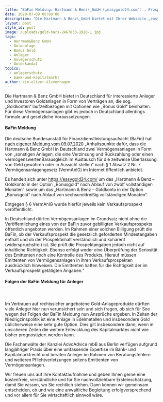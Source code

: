 ```yaml
---
title: "BaFin Meldung: Hartmann & Benz\_GmbH („easygold24.com“) : Prospektpflicht bei zwei Vermögensanlagen nicht beachtet"
date: 2020-07-09 00:00:00
description: "Die Hartmann & Benz\_GmbH bietet mit Ihrer Webseite „easygold24.com“ zwei Vermögensanlagen ohne Verkaufsprospekt an. Hier wurde die Prospektpflicht nach Ansicht der Bundesanstalt für Finanzdienstleistungsaufsicht (BaFin) nicht beachtet. Hier könnten sich Ansprüche für Investoren und Anleger ergeben."
layout: post
style_id: post
image: /uploads/gold-bars-2467833-1920-1.jpg
tags:
  - Herrman&Benz GmbH
  - Goldanlage
  - Bonus Gold
  - Anleger
  - Anlegerschutz
  - Goldskandal
topics:
  - anlegerschutz
  - bank-und-kapitalmarkt
author: kim-oliver-klevenhagen
---
```


Die Hartmann & Benz GmbH bietet in Deutschland für interessierte Anleger und Investoren Goldanlagen in Form von Verträgen an, die sog. „Goldkonten“ laufzeitbezogen mit Optionen wie „Bonus Gold“ beinhalten. Für diese Vermögensanlagen gibt es jedoch in Deutschland allerdings formale und gesetzliche Voraussetzungen.

#### BaFin Meldung

Die deutsche Bundesanstalt für Finanzdienstleistungsaufsicht (BaFin) hat [nach eigener Meldung vom 09.07.2020](https://www.bafin.de/SharedDocs/Veroeffentlichungen/DE/Verbrauchermitteilung/weitere/2020/meldung_200709_Hartmann_Benz_GmbH.html)&nbsp;„Anhaltspunkte dafür, dass die Hartmann & Benz GmbH in Deutschland zwei Vermögensanlagen in Form von „sonstigen Anlagen, die eine Verzinsung und Rückzahlung oder einen vermögenswertenBarausgleich im Austausch für die zeitweise Überlassung von Geld gewähren oder in Aussicht stellen“ nach &sect; 1 Absatz 2 Nr. 7 Vermögensanlagengesetz (VermAnlG) im Internet öffentlich anbietet.

Es handelt sich unter https://easygold24.com/ um das „Hartmann & Benz – Goldkonto in der Option „Bonusgold“ nach Ablauf von zwölf vollständigen Monaten“ sowie um das „Hartmann & Benz – Goldkonto in der Option „Bonusgold“ nach Ablauf von sechsunddrei&szlig;ig vollständigen Monaten“.

Entgegen &sect; 6 VermAnlG wurde hierfür jeweils kein Verkaufsprospekt veröffentlicht.

In Deutschland dürfen Vermögensanlagen im Grundsatz nicht ohne die Veröffentlichung eines von der BaFin zuvor gebilligten Verkaufsprospekts öffentlich angeboten werden. Im Rahmen einer solchen Billigung prüft die BaFin, ob der Verkaufsprospekt die gesetzlich geforderten Mindestangaben enthält und ob der Prospektinhalt verständlich und kohärent (widerspruchsfrei) ist. Sie prüft die Prospektangaben jedoch nicht auf inhaltliche Richtigkeit. Ebenso erfolgt weder eine Überprüfung der Seriosität des Emittenten noch eine Kontrolle des Produkts. Hierauf müssen Emittenten von Vermögensanlagen in ihren Verkaufsprospekten ausdrücklich hinweisen. Die Emittenten haften für die Richtigkeit der im Verkaufsprospekt getätigten Angaben.“

#### Folgen der BaFin Meldung für Anleger

#### &nbsp;

Im Vertrauen auf rechtssicher angebotene Gold-Anlageprodukte dürften viele Anleger hier nun verunsichert sein und sich fragen, ob sich für Soe wegen der Folgen der BaFin Meldung nun Ansprüche ergeben. In Zeiten der Niedrigzinspolitik ist eine Anlage in Edelmetallen und insbesondere Gold üblicherweise eine sehr gute Option. Dies gilt insbesondere dann, wenn in unsicheren Zeiten die weitere Entwicklung des Kapitalmarktes nicht wie bisher prognostiziert werden kann.

Die Fachanwälte der Kanzlei AdvoAdvice mbB aus Berlin verfügen aufgrund langjähriger Praxis über eine umfassende Expertise im Bank- und Kapitalmarktrecht und beraten Anleger im Rahmen von Beratungsfehlern und weiteren Pflichtverletzungen seitens Emittenten von Vermögensanlagen.&nbsp;

Wir freuen uns auf Ihre Kontaktaufnahme und geben Ihnen gerne eine kostenfreie, verständliche und für Sie nachvollziehbare Ersteinschätzung, damit Sie wissen, wo Sie rechtlich stehen. Dann können wir gemeinsam entscheiden, ob und wie eine anwaltliche Begleitung erfolgversprechend und vor allem für Sie wirtschaftlich sinnvoll wäre.